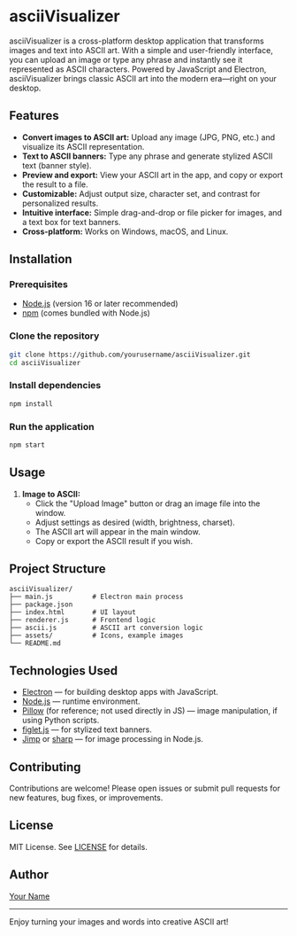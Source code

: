 # asciiVisualizer

asciiVisualizer is a cross-platform desktop application that transforms images and text into ASCII art. With a simple and user-friendly interface, you can upload an image or type any phrase and instantly see it represented as ASCII characters. Powered by JavaScript and Electron, asciiVisualizer brings classic ASCII art into the modern era—right on your desktop.

## Features

- **Convert images to ASCII art:** Upload any image (JPG, PNG, etc.) and visualize its ASCII representation.
- **Text to ASCII banners:** Type any phrase and generate stylized ASCII text (banner style).
- **Preview and export:** View your ASCII art in the app, and copy or export the result to a file.
- **Customizable:** Adjust output size, character set, and contrast for personalized results.
- **Intuitive interface:** Simple drag-and-drop or file picker for images, and a text box for text banners.
- **Cross-platform:** Works on Windows, macOS, and Linux.

## Installation

### Prerequisites

- [Node.js](https://nodejs.org/) (version 16 or later recommended)
- [npm](https://www.npmjs.com/) (comes bundled with Node.js)

### Clone the repository

```bash
git clone https://github.com/yourusername/asciiVisualizer.git
cd asciiVisualizer
```

### Install dependencies

```bash
npm install
```

### Run the application

```bash
npm start
```

## Usage

1. **Image to ASCII:**
    - Click the "Upload Image" button or drag an image file into the window.
    - Adjust settings as desired (width, brightness, charset).
    - The ASCII art will appear in the main window.
    - Copy or export the ASCII result if you wish.


## Project Structure

```
asciiVisualizer/
├── main.js          # Electron main process
├── package.json
├── index.html       # UI layout
├── renderer.js      # Frontend logic
├── ascii.js         # ASCII art conversion logic
├── assets/          # Icons, example images
└── README.md
```

## Technologies Used

- [Electron](https://www.electronjs.org/) — for building desktop apps with JavaScript.
- [Node.js](https://nodejs.org/) — runtime environment.
- [Pillow](https://pypi.org/project/Pillow/) (for reference; not used directly in JS) — image manipulation, if using Python scripts.
- [figlet.js](https://www.npmjs.com/package/figlet) — for stylized text banners.
- [Jimp](https://www.npmjs.com/package/jimp) or [sharp](https://www.npmjs.com/package/sharp) — for image processing in Node.js.

## Contributing

Contributions are welcome! Please open issues or submit pull requests for new features, bug fixes, or improvements.

## License

MIT License. See [LICENSE](LICENSE) for details.

## Author

[Your Name](https://github.com/yourusername)

---

Enjoy turning your images and words into creative ASCII art!
